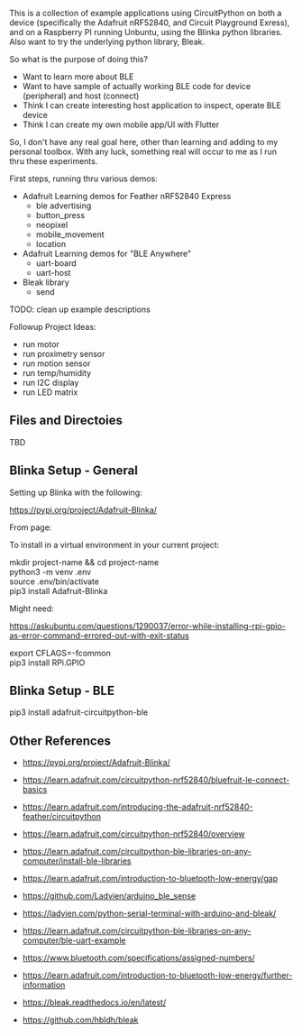 

This is a collection of example applications using CircuitPython on both a device (specifically the Adafruit nRF52840, and Circuit Playground Exress), 
and on a Raspberry PI running Unbuntu, using the Blinka python libraries.  Also want to try the underlying python library, Bleak.

So what is the purpose of doing this?

- Want to learn more about BLE
- Want to have sample of actually working BLE code for device (peripheral) and host (connect)
- Think I can create interesting host application to inspect, operate BLE device
- Think I can create my own mobile app/UI with Flutter

So, I don't have any real goal here, other than learning and adding to my personal toolbox.  With any luck, something real
will occur to me as I run thru these experiments.


First steps, running thru various demos:
- Adafruit Learning demos for Feather nRF52840 Express
    - ble advertising
    - button_press
    - neopixel
    - mobile_movement
    - location
- Adafruit Learning demos for "BLE Anywhere"
    - uart-board
    - uart-host
- Bleak library
    - send

TODO: clean up example descriptions

Followup Project Ideas:

- run motor
- run proximetry sensor
- run motion sensor
- run temp/humidity
- run I2C display
- run LED matrix


## Files and Directoies

TBD


## Blinka Setup - General

Setting up Blinka with the following:

https://pypi.org/project/Adafruit-Blinka/


From page:

To install in a virtual environment in your current project:

mkdir project-name && cd project-name<br>
python3 -m venv .env<br>
source .env/bin/activate<br>
pip3 install Adafruit-Blinka<br>

Might need:

https://askubuntu.com/questions/1290037/error-while-installing-rpi-gpio-as-error-command-errored-out-with-exit-status


export CFLAGS=-fcommon<br>
pip3 install RPi.GPIO<br>


## Blinka Setup - BLE

pip3 install adafruit-circuitpython-ble



## Other References

- https://pypi.org/project/Adafruit-Blinka/
- https://learn.adafruit.com/circuitpython-nrf52840/bluefruit-le-connect-basics
- https://learn.adafruit.com/introducing-the-adafruit-nrf52840-feather/circuitpython
- https://learn.adafruit.com/circuitpython-nrf52840/overview
- https://learn.adafruit.com/circuitpython-ble-libraries-on-any-computer/install-ble-libraries


- https://learn.adafruit.com/introduction-to-bluetooth-low-energy/gap
- https://github.com/Ladvien/arduino_ble_sense
- https://ladvien.com/python-serial-terminal-with-arduino-and-bleak/
- https://learn.adafruit.com/circuitpython-ble-libraries-on-any-computer/ble-uart-example
- https://www.bluetooth.com/specifications/assigned-numbers/
- https://learn.adafruit.com/introduction-to-bluetooth-low-energy/further-information
- https://bleak.readthedocs.io/en/latest/
- https://github.com/hbldh/bleak



